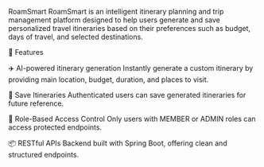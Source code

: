 RoamSmart
RoamSmart is an intelligent itinerary planning and trip management platform designed to help users generate and save personalized travel itineraries based on their preferences such as budget, days of travel, and selected destinations.

🚀 Features

✈️ AI-powered itinerary generation
Instantly generate a custom itinerary by providing main location, budget, duration, and places to visit.

💾 Save Itineraries
Authenticated users can save generated itineraries for future reference.

🔐 Role-Based Access Control
Only users with MEMBER or ADMIN roles can access protected endpoints.

📦 RESTful APIs
Backend built with Spring Boot, offering clean and structured endpoints.
